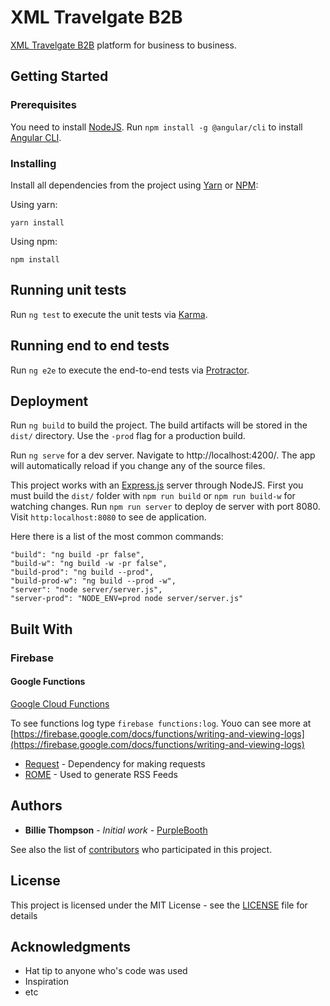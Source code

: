 # XML Travelgate B2B

[XML Travelgate B2B](https://xtg-b2b.firebaseapp.com/) platform for business to business.

## Getting Started

### Prerequisites

You need to install [NodeJS](https://nodejs.org/es/). Run `npm install -g @angular/cli` to install [Angular CLI](https://cli.angular.io/).

### Installing

Install all dependencies from the project using [Yarn](https://yarnpkg.com/lang/en/) or [NPM](https://xtg-b2b.firebaseapp.com/):

Using yarn:
```
yarn install
```

Using npm:
```
npm install
```

## Running unit tests

Run `ng test` to execute the unit tests via [Karma](https://karma-runner.github.io/1.0/index.html).

## Running end to end tests

Run `ng e2e` to execute the end-to-end tests via [Protractor](http://www.protractortest.org/#/).

## Deployment

Run `ng build` to build the project. The build artifacts will be stored in the `dist/` directory. Use the `-prod` flag for a production build.

Run `ng serve` for a dev server. Navigate to http://localhost:4200/. The app will automatically reload if you change any of the source files.

This project works with an [Express.js](http://expressjs.com/es/) server through NodeJS. First you must build the `dist/` folder with `npm run build` or `npm run build-w` for watching changes. Run `npm run server` to deploy de server with port 8080. Visit `http:localhost:8080` to see de application.

Here there is a list of the most common commands:

```
"build": "ng build -pr false",
"build-w": "ng build -w -pr false",
"build-prod": "ng build --prod",
"build-prod-w": "ng build --prod -w",
"server": "node server/server.js",
"server-prod": "NODE_ENV=prod node server/server.js"
```

## Built With

### Firebase
#### Google Functions
[Google Cloud Functions](https://firebase.google.com/docs/functions/)

To see functions log type `firebase functions:log`. Youo can see more at [https://firebase.google.com/docs/functions/writing-and-viewing-logs](https://firebase.google.com/docs/functions/writing-and-viewing-logs)



* [Request](https://www.npmjs.com/package/request) - Dependency for making requests
* [ROME](https://rometools.github.io/rome/) - Used to generate RSS Feeds

## Authors

* **Billie Thompson** - *Initial work* - [PurpleBooth](https://github.com/PurpleBooth)

See also the list of [contributors](https://github.com/your/project/contributors) who participated in this project.

## License

This project is licensed under the MIT License - see the [LICENSE](LICENSE) file for details

## Acknowledgments

* Hat tip to anyone who's code was used
* Inspiration
* etc
